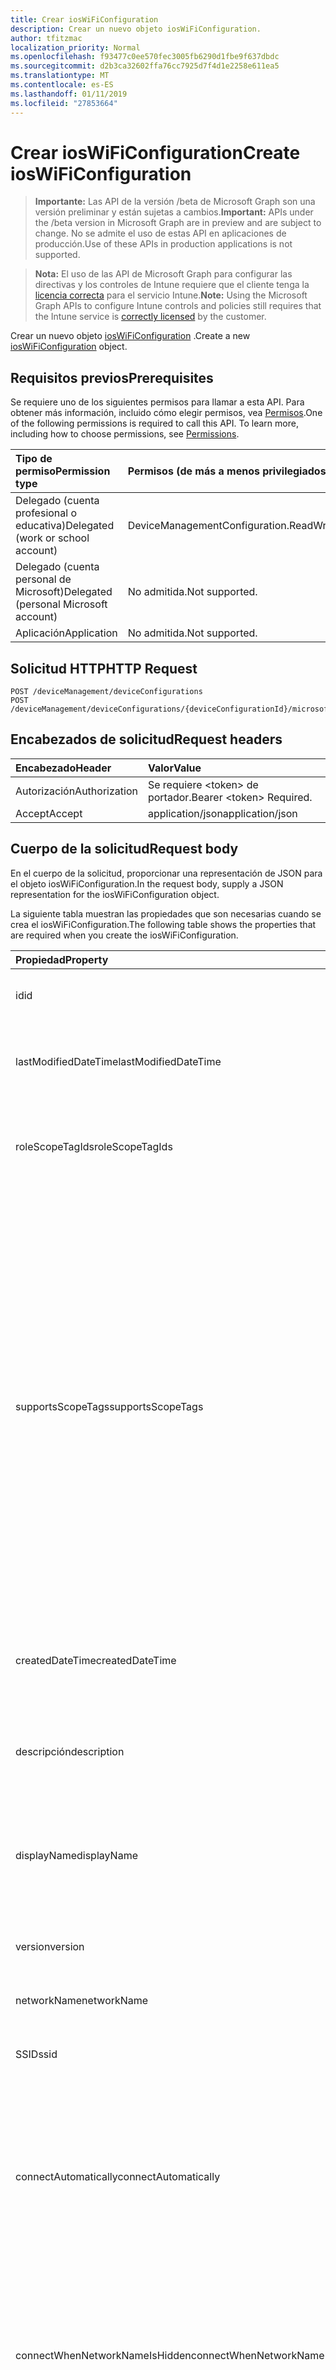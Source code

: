 ```yaml
---
title: Crear iosWiFiConfiguration
description: Crear un nuevo objeto iosWiFiConfiguration.
author: tfitzmac
localization_priority: Normal
ms.openlocfilehash: f93477c0ee570fec3005fb6290d1fbe9f637dbdc
ms.sourcegitcommit: d2b3ca32602ffa76cc7925d7f4d1e2258e611ea5
ms.translationtype: MT
ms.contentlocale: es-ES
ms.lasthandoff: 01/11/2019
ms.locfileid: "27853664"
---
```

# <a name="create-ioswificonfiguration"></a><span data-ttu-id="33bf7-103">Crear iosWiFiConfiguration</span><span class="sxs-lookup"><span data-stu-id="33bf7-103">Create iosWiFiConfiguration</span></span>

> <span data-ttu-id="33bf7-104">**Importante:** Las API de la versión /beta de Microsoft Graph son una versión preliminar y están sujetas a cambios.</span><span class="sxs-lookup"><span data-stu-id="33bf7-104">**Important:** APIs under the /beta version in Microsoft Graph are in preview and are subject to change.</span></span> <span data-ttu-id="33bf7-105">No se admite el uso de estas API en aplicaciones de producción.</span><span class="sxs-lookup"><span data-stu-id="33bf7-105">Use of these APIs in production applications is not supported.</span></span>

> <span data-ttu-id="33bf7-106">**Nota:** El uso de las API de Microsoft Graph para configurar las directivas y los controles de Intune requiere que el cliente tenga la [licencia correcta](https://go.microsoft.com/fwlink/?linkid=839381) para el servicio Intune.</span><span class="sxs-lookup"><span data-stu-id="33bf7-106">**Note:** Using the Microsoft Graph APIs to configure Intune controls and policies still requires that the Intune service is [correctly licensed](https://go.microsoft.com/fwlink/?linkid=839381) by the customer.</span></span>

<span data-ttu-id="33bf7-107">Crear un nuevo objeto [iosWiFiConfiguration](../resources/intune-deviceconfig-ioswificonfiguration.md) .</span><span class="sxs-lookup"><span data-stu-id="33bf7-107">Create a new [iosWiFiConfiguration](../resources/intune-deviceconfig-ioswificonfiguration.md) object.</span></span>
## <a name="prerequisites"></a><span data-ttu-id="33bf7-108">Requisitos previos</span><span class="sxs-lookup"><span data-stu-id="33bf7-108">Prerequisites</span></span>
<span data-ttu-id="33bf7-p102">Se requiere uno de los siguientes permisos para llamar a esta API. Para obtener más información, incluido cómo elegir permisos, vea [Permisos](/graph/permissions-reference).</span><span class="sxs-lookup"><span data-stu-id="33bf7-p102">One of the following permissions is required to call this API. To learn more, including how to choose permissions, see [Permissions](/graph/permissions-reference).</span></span>

|<span data-ttu-id="33bf7-111">Tipo de permiso</span><span class="sxs-lookup"><span data-stu-id="33bf7-111">Permission type</span></span>|<span data-ttu-id="33bf7-112">Permisos (de más a menos privilegiados)</span><span class="sxs-lookup"><span data-stu-id="33bf7-112">Permissions (from most to least privileged)</span></span>|
|:---|:---|
|<span data-ttu-id="33bf7-113">Delegado (cuenta profesional o educativa)</span><span class="sxs-lookup"><span data-stu-id="33bf7-113">Delegated (work or school account)</span></span>|<span data-ttu-id="33bf7-114">DeviceManagementConfiguration.ReadWrite.All</span><span class="sxs-lookup"><span data-stu-id="33bf7-114">DeviceManagementConfiguration.ReadWrite.All</span></span>|
|<span data-ttu-id="33bf7-115">Delegado (cuenta personal de Microsoft)</span><span class="sxs-lookup"><span data-stu-id="33bf7-115">Delegated (personal Microsoft account)</span></span>|<span data-ttu-id="33bf7-116">No admitida.</span><span class="sxs-lookup"><span data-stu-id="33bf7-116">Not supported.</span></span>|
|<span data-ttu-id="33bf7-117">Aplicación</span><span class="sxs-lookup"><span data-stu-id="33bf7-117">Application</span></span>|<span data-ttu-id="33bf7-118">No admitida.</span><span class="sxs-lookup"><span data-stu-id="33bf7-118">Not supported.</span></span>|

## <a name="http-request"></a><span data-ttu-id="33bf7-119">Solicitud HTTP</span><span class="sxs-lookup"><span data-stu-id="33bf7-119">HTTP Request</span></span>
<!-- {
  "blockType": "ignored"
}
-->
``` http
POST /deviceManagement/deviceConfigurations
POST /deviceManagement/deviceConfigurations/{deviceConfigurationId}/microsoft.graph.windowsDomainJoinConfiguration/networkAccessConfigurations
```

## <a name="request-headers"></a><span data-ttu-id="33bf7-120">Encabezados de solicitud</span><span class="sxs-lookup"><span data-stu-id="33bf7-120">Request headers</span></span>
|<span data-ttu-id="33bf7-121">Encabezado</span><span class="sxs-lookup"><span data-stu-id="33bf7-121">Header</span></span>|<span data-ttu-id="33bf7-122">Valor</span><span class="sxs-lookup"><span data-stu-id="33bf7-122">Value</span></span>|
|:---|:---|
|<span data-ttu-id="33bf7-123">Autorización</span><span class="sxs-lookup"><span data-stu-id="33bf7-123">Authorization</span></span>|<span data-ttu-id="33bf7-124">Se requiere &lt;token&gt; de portador.</span><span class="sxs-lookup"><span data-stu-id="33bf7-124">Bearer &lt;token&gt; Required.</span></span>|
|<span data-ttu-id="33bf7-125">Accept</span><span class="sxs-lookup"><span data-stu-id="33bf7-125">Accept</span></span>|<span data-ttu-id="33bf7-126">application/json</span><span class="sxs-lookup"><span data-stu-id="33bf7-126">application/json</span></span>|

## <a name="request-body"></a><span data-ttu-id="33bf7-127">Cuerpo de la solicitud</span><span class="sxs-lookup"><span data-stu-id="33bf7-127">Request body</span></span>
<span data-ttu-id="33bf7-128">En el cuerpo de la solicitud, proporcionar una representación de JSON para el objeto iosWiFiConfiguration.</span><span class="sxs-lookup"><span data-stu-id="33bf7-128">In the request body, supply a JSON representation for the iosWiFiConfiguration object.</span></span>

<span data-ttu-id="33bf7-129">La siguiente tabla muestran las propiedades que son necesarias cuando se crea el iosWiFiConfiguration.</span><span class="sxs-lookup"><span data-stu-id="33bf7-129">The following table shows the properties that are required when you create the iosWiFiConfiguration.</span></span>

|<span data-ttu-id="33bf7-130">Propiedad</span><span class="sxs-lookup"><span data-stu-id="33bf7-130">Property</span></span>|<span data-ttu-id="33bf7-131">Tipo</span><span class="sxs-lookup"><span data-stu-id="33bf7-131">Type</span></span>|<span data-ttu-id="33bf7-132">Descripción</span><span class="sxs-lookup"><span data-stu-id="33bf7-132">Description</span></span>|
|:---|:---|:---|
|<span data-ttu-id="33bf7-133">id</span><span class="sxs-lookup"><span data-stu-id="33bf7-133">id</span></span>|<span data-ttu-id="33bf7-134">Cadena</span><span class="sxs-lookup"><span data-stu-id="33bf7-134">String</span></span>|<span data-ttu-id="33bf7-135">Clave de la entidad.</span><span class="sxs-lookup"><span data-stu-id="33bf7-135">Key of the entity.</span></span> <span data-ttu-id="33bf7-136">Heredado de [deviceConfiguration](../resources/intune-deviceconfig-deviceconfiguration.md)</span><span class="sxs-lookup"><span data-stu-id="33bf7-136">Inherited from [deviceConfiguration](../resources/intune-deviceconfig-deviceconfiguration.md)</span></span>|
|<span data-ttu-id="33bf7-137">lastModifiedDateTime</span><span class="sxs-lookup"><span data-stu-id="33bf7-137">lastModifiedDateTime</span></span>|<span data-ttu-id="33bf7-138">DateTimeOffset</span><span class="sxs-lookup"><span data-stu-id="33bf7-138">DateTimeOffset</span></span>|<span data-ttu-id="33bf7-139">Fecha y hora en la que se modificó el objeto por última vez.</span><span class="sxs-lookup"><span data-stu-id="33bf7-139">DateTime the object was last modified.</span></span> <span data-ttu-id="33bf7-140">Heredado de [deviceConfiguration](../resources/intune-deviceconfig-deviceconfiguration.md)</span><span class="sxs-lookup"><span data-stu-id="33bf7-140">Inherited from [deviceConfiguration](../resources/intune-deviceconfig-deviceconfiguration.md)</span></span>|
|<span data-ttu-id="33bf7-141">roleScopeTagIds</span><span class="sxs-lookup"><span data-stu-id="33bf7-141">roleScopeTagIds</span></span>|<span data-ttu-id="33bf7-142">Colección String</span><span class="sxs-lookup"><span data-stu-id="33bf7-142">String collection</span></span>|<span data-ttu-id="33bf7-143">Lista de etiquetas de ámbito para esta instancia de entidad.</span><span class="sxs-lookup"><span data-stu-id="33bf7-143">List of Scope Tags for this Entity instance.</span></span> <span data-ttu-id="33bf7-144">Heredado de [deviceConfiguration](../resources/intune-deviceconfig-deviceconfiguration.md)</span><span class="sxs-lookup"><span data-stu-id="33bf7-144">Inherited from [deviceConfiguration](../resources/intune-deviceconfig-deviceconfiguration.md)</span></span>|
|<span data-ttu-id="33bf7-145">supportsScopeTags</span><span class="sxs-lookup"><span data-stu-id="33bf7-145">supportsScopeTags</span></span>|<span data-ttu-id="33bf7-146">Booleano</span><span class="sxs-lookup"><span data-stu-id="33bf7-146">Boolean</span></span>|<span data-ttu-id="33bf7-147">Indica si la configuración del dispositivo subyacente admite la asignación de etiquetas de ámbito.</span><span class="sxs-lookup"><span data-stu-id="33bf7-147">Indicates whether or not the underlying Device Configuration supports the assignment of scope tags.</span></span> <span data-ttu-id="33bf7-148">No se permite la asignación a la propiedad ScopeTags cuando este valor es false y entidades no estará visibles para los usuarios con ámbito.</span><span class="sxs-lookup"><span data-stu-id="33bf7-148">Assigning to the ScopeTags property is not allowed when this value is false and entities will not be visible to scoped users.</span></span> <span data-ttu-id="33bf7-149">Esto se produce para las directivas de heredado creadas en Silverlight y se puede resolver por eliminar y volver a crear la directiva en el Portal de Azure.</span><span class="sxs-lookup"><span data-stu-id="33bf7-149">This occurs for Legacy policies created in Silverlight and can be resolved by deleting and recreating the policy in the Azure Portal.</span></span> <span data-ttu-id="33bf7-150">Esta propiedad es de sólo lectura.</span><span class="sxs-lookup"><span data-stu-id="33bf7-150">This property is read-only.</span></span> <span data-ttu-id="33bf7-151">Heredado de [deviceConfiguration](../resources/intune-deviceconfig-deviceconfiguration.md)</span><span class="sxs-lookup"><span data-stu-id="33bf7-151">Inherited from [deviceConfiguration](../resources/intune-deviceconfig-deviceconfiguration.md)</span></span>|
|<span data-ttu-id="33bf7-152">createdDateTime</span><span class="sxs-lookup"><span data-stu-id="33bf7-152">createdDateTime</span></span>|<span data-ttu-id="33bf7-153">DateTimeOffset</span><span class="sxs-lookup"><span data-stu-id="33bf7-153">DateTimeOffset</span></span>|<span data-ttu-id="33bf7-154">Fecha y hora en la que se creó el objeto.</span><span class="sxs-lookup"><span data-stu-id="33bf7-154">DateTime the object was created.</span></span> <span data-ttu-id="33bf7-155">Heredado de [deviceConfiguration](../resources/intune-deviceconfig-deviceconfiguration.md)</span><span class="sxs-lookup"><span data-stu-id="33bf7-155">Inherited from [deviceConfiguration](../resources/intune-deviceconfig-deviceconfiguration.md)</span></span>|
|<span data-ttu-id="33bf7-156">descripción</span><span class="sxs-lookup"><span data-stu-id="33bf7-156">description</span></span>|<span data-ttu-id="33bf7-157">Cadena</span><span class="sxs-lookup"><span data-stu-id="33bf7-157">String</span></span>|<span data-ttu-id="33bf7-158">Descripción proporcionada por el administrador de la configuración del dispositivo.</span><span class="sxs-lookup"><span data-stu-id="33bf7-158">Admin provided description of the Device Configuration.</span></span> <span data-ttu-id="33bf7-159">Heredado de [deviceConfiguration](../resources/intune-deviceconfig-deviceconfiguration.md)</span><span class="sxs-lookup"><span data-stu-id="33bf7-159">Inherited from [deviceConfiguration](../resources/intune-deviceconfig-deviceconfiguration.md)</span></span>|
|<span data-ttu-id="33bf7-160">displayName</span><span class="sxs-lookup"><span data-stu-id="33bf7-160">displayName</span></span>|<span data-ttu-id="33bf7-161">Cadena</span><span class="sxs-lookup"><span data-stu-id="33bf7-161">String</span></span>|<span data-ttu-id="33bf7-162">Nombre proporcionado por el administrador de la configuración del dispositivo.</span><span class="sxs-lookup"><span data-stu-id="33bf7-162">Admin provided name of the device configuration.</span></span> <span data-ttu-id="33bf7-163">Heredado de [deviceConfiguration](../resources/intune-deviceconfig-deviceconfiguration.md)</span><span class="sxs-lookup"><span data-stu-id="33bf7-163">Inherited from [deviceConfiguration](../resources/intune-deviceconfig-deviceconfiguration.md)</span></span>|
|<span data-ttu-id="33bf7-164">version</span><span class="sxs-lookup"><span data-stu-id="33bf7-164">version</span></span>|<span data-ttu-id="33bf7-165">Int32</span><span class="sxs-lookup"><span data-stu-id="33bf7-165">Int32</span></span>|<span data-ttu-id="33bf7-166">Versión de la configuración del dispositivo.</span><span class="sxs-lookup"><span data-stu-id="33bf7-166">Version of the device configuration.</span></span> <span data-ttu-id="33bf7-167">Heredado de [deviceConfiguration](../resources/intune-deviceconfig-deviceconfiguration.md)</span><span class="sxs-lookup"><span data-stu-id="33bf7-167">Inherited from [deviceConfiguration](../resources/intune-deviceconfig-deviceconfiguration.md)</span></span>|
|<span data-ttu-id="33bf7-168">networkName</span><span class="sxs-lookup"><span data-stu-id="33bf7-168">networkName</span></span>|<span data-ttu-id="33bf7-169">Cadena</span><span class="sxs-lookup"><span data-stu-id="33bf7-169">String</span></span>|<span data-ttu-id="33bf7-170">Nombre de red</span><span class="sxs-lookup"><span data-stu-id="33bf7-170">Network Name</span></span>|
|<span data-ttu-id="33bf7-171">SSID</span><span class="sxs-lookup"><span data-stu-id="33bf7-171">ssid</span></span>|<span data-ttu-id="33bf7-172">Cadena</span><span class="sxs-lookup"><span data-stu-id="33bf7-172">String</span></span>|<span data-ttu-id="33bf7-173">Esto es el nombre de la red Wi-Fi que se difunde a todos los dispositivos.</span><span class="sxs-lookup"><span data-stu-id="33bf7-173">This is the name of the Wi-Fi network that is broadcast to all devices.</span></span>|
|<span data-ttu-id="33bf7-174">connectAutomatically</span><span class="sxs-lookup"><span data-stu-id="33bf7-174">connectAutomatically</span></span>|<span data-ttu-id="33bf7-175">Booleano</span><span class="sxs-lookup"><span data-stu-id="33bf7-175">Boolean</span></span>|<span data-ttu-id="33bf7-176">Conectar automáticamente cuando esta red esté en el intervalo.</span><span class="sxs-lookup"><span data-stu-id="33bf7-176">Connect automatically when this network is in range.</span></span> <span data-ttu-id="33bf7-177">Si se establece en true omitirá el símbolo del sistema del usuario y el dispositivo se conecte automáticamente a la red Wi-Fi.</span><span class="sxs-lookup"><span data-stu-id="33bf7-177">Setting this to true will skip the user prompt and automatically connect the device to Wi-Fi network.</span></span>|
|<span data-ttu-id="33bf7-178">connectWhenNetworkNameIsHidden</span><span class="sxs-lookup"><span data-stu-id="33bf7-178">connectWhenNetworkNameIsHidden</span></span>|<span data-ttu-id="33bf7-179">Booleano</span><span class="sxs-lookup"><span data-stu-id="33bf7-179">Boolean</span></span>|<span data-ttu-id="33bf7-180">Conectar cuando la red no sea de difusión su nombre (SSID).</span><span class="sxs-lookup"><span data-stu-id="33bf7-180">Connect when the network is not broadcasting its name (SSID).</span></span> <span data-ttu-id="33bf7-181">Cuando se establece en true, este perfil fuerza el dispositivo para conectarse a una red que no difundir su SSID para todos los dispositivos.</span><span class="sxs-lookup"><span data-stu-id="33bf7-181">When set to true, this profile forces the device to connect to a network that doesn't broadcast its SSID to all devices.</span></span>|
|<span data-ttu-id="33bf7-182">wiFiSecurityType</span><span class="sxs-lookup"><span data-stu-id="33bf7-182">wiFiSecurityType</span></span>|[<span data-ttu-id="33bf7-183">wiFiSecurityType</span><span class="sxs-lookup"><span data-stu-id="33bf7-183">wiFiSecurityType</span></span>](../resources/intune-deviceconfig-wifisecuritytype.md)|<span data-ttu-id="33bf7-184">Indica si el extremo de Wi-Fi utiliza un tipo de EAP en función de seguridad.</span><span class="sxs-lookup"><span data-stu-id="33bf7-184">Indicates whether Wi-Fi endpoint uses an EAP based security type.</span></span> <span data-ttu-id="33bf7-185">Los valores posibles son: `open`, `wpaPersonal`, `wpaEnterprise`, `wep`, `wpa2Personal`, `wpa2Enterprise`.</span><span class="sxs-lookup"><span data-stu-id="33bf7-185">Possible values are: `open`, `wpaPersonal`, `wpaEnterprise`, `wep`, `wpa2Personal`, `wpa2Enterprise`.</span></span>|
|<span data-ttu-id="33bf7-186">proxySettings</span><span class="sxs-lookup"><span data-stu-id="33bf7-186">proxySettings</span></span>|[<span data-ttu-id="33bf7-187">wiFiProxySetting</span><span class="sxs-lookup"><span data-stu-id="33bf7-187">wiFiProxySetting</span></span>](../resources/intune-deviceconfig-wifiproxysetting.md)|<span data-ttu-id="33bf7-188">Tipo de proxy para esta conexión Wi-Fi.</span><span class="sxs-lookup"><span data-stu-id="33bf7-188">Proxy Type for this Wi-Fi connection.</span></span> <span data-ttu-id="33bf7-189">Los valores posibles son: `none`, `manual` y `automatic`.</span><span class="sxs-lookup"><span data-stu-id="33bf7-189">Possible values are: `none`, `manual`, `automatic`.</span></span>|
|<span data-ttu-id="33bf7-190">proxyManualAddress</span><span class="sxs-lookup"><span data-stu-id="33bf7-190">proxyManualAddress</span></span>|<span data-ttu-id="33bf7-191">Cadena</span><span class="sxs-lookup"><span data-stu-id="33bf7-191">String</span></span>|<span data-ttu-id="33bf7-192">Nombre de host DNS o dirección IP del servidor proxy cuando se selecciona la configuración manual.</span><span class="sxs-lookup"><span data-stu-id="33bf7-192">IP Address or DNS hostname of the proxy server when manual configuration is selected.</span></span>|
|<span data-ttu-id="33bf7-193">proxyManualPort</span><span class="sxs-lookup"><span data-stu-id="33bf7-193">proxyManualPort</span></span>|<span data-ttu-id="33bf7-194">Int32</span><span class="sxs-lookup"><span data-stu-id="33bf7-194">Int32</span></span>|<span data-ttu-id="33bf7-195">Puerto del servidor proxy cuando se selecciona la configuración manual.</span><span class="sxs-lookup"><span data-stu-id="33bf7-195">Port of the proxy server when manual configuration is selected.</span></span>|
|<span data-ttu-id="33bf7-196">proxyAutomaticConfigurationUrl</span><span class="sxs-lookup"><span data-stu-id="33bf7-196">proxyAutomaticConfigurationUrl</span></span>|<span data-ttu-id="33bf7-197">Cadena</span><span class="sxs-lookup"><span data-stu-id="33bf7-197">String</span></span>|<span data-ttu-id="33bf7-198">URL de la secuencia de la configuración automática de servidor proxy cuando se selecciona la configuración automática.</span><span class="sxs-lookup"><span data-stu-id="33bf7-198">URL of the proxy server automatic configuration script when automatic configuration is selected.</span></span> <span data-ttu-id="33bf7-199">Normalmente, esta dirección URL es la ubicación del archivo PAC (configuración automática de Proxy).</span><span class="sxs-lookup"><span data-stu-id="33bf7-199">This URL is typically the location of PAC (Proxy Auto Configuration) file.</span></span>|
|<span data-ttu-id="33bf7-200">preSharedKey</span><span class="sxs-lookup"><span data-stu-id="33bf7-200">preSharedKey</span></span>|<span data-ttu-id="33bf7-201">Cadena</span><span class="sxs-lookup"><span data-stu-id="33bf7-201">String</span></span>|<span data-ttu-id="33bf7-202">Ésta es la clave previamente compartida para la red Wi-Fi Personal WPA.</span><span class="sxs-lookup"><span data-stu-id="33bf7-202">This is the pre-shared key for WPA Personal Wi-Fi network.</span></span>|



## <a name="response"></a><span data-ttu-id="33bf7-203">Respuesta</span><span class="sxs-lookup"><span data-stu-id="33bf7-203">Response</span></span>
<span data-ttu-id="33bf7-204">Si tiene éxito, este método devuelve una `201 Created` código de respuesta y un objeto [iosWiFiConfiguration](../resources/intune-deviceconfig-ioswificonfiguration.md) en el cuerpo de la respuesta.</span><span class="sxs-lookup"><span data-stu-id="33bf7-204">If successful, this method returns a `201 Created` response code and a [iosWiFiConfiguration](../resources/intune-deviceconfig-ioswificonfiguration.md) object in the response body.</span></span>

## <a name="example"></a><span data-ttu-id="33bf7-205">Ejemplo</span><span class="sxs-lookup"><span data-stu-id="33bf7-205">Example</span></span>
### <a name="request"></a><span data-ttu-id="33bf7-206">Solicitud</span><span class="sxs-lookup"><span data-stu-id="33bf7-206">Request</span></span>
<span data-ttu-id="33bf7-207">Aquí tiene un ejemplo de la solicitud.</span><span class="sxs-lookup"><span data-stu-id="33bf7-207">Here is an example of the request.</span></span>
``` http
POST https://graph.microsoft.com/beta/deviceManagement/deviceConfigurations
Content-type: application/json
Content-length: 739

{
  "@odata.type": "#microsoft.graph.iosWiFiConfiguration",
  "lastModifiedDateTime": "2017-01-01T00:00:35.1329464-08:00",
  "roleScopeTagIds": [
    "Role Scope Tag Ids value"
  ],
  "supportsScopeTags": true,
  "description": "Description value",
  "displayName": "Display Name value",
  "version": 7,
  "networkName": "Network Name value",
  "ssid": "Ssid value",
  "connectAutomatically": true,
  "connectWhenNetworkNameIsHidden": true,
  "wiFiSecurityType": "wpaPersonal",
  "proxySettings": "manual",
  "proxyManualAddress": "Proxy Manual Address value",
  "proxyManualPort": 15,
  "proxyAutomaticConfigurationUrl": "https://example.com/proxyAutomaticConfigurationUrl/",
  "preSharedKey": "Pre Shared Key value"
}
```

### <a name="response"></a><span data-ttu-id="33bf7-208">Respuesta</span><span class="sxs-lookup"><span data-stu-id="33bf7-208">Response</span></span>
<span data-ttu-id="33bf7-p116">Aquí tiene un ejemplo de la respuesta. Nota: Puede que el objeto de respuesta que aparece aquí se trunque para abreviar. Todas las propiedades se devolverán de una llamada real.</span><span class="sxs-lookup"><span data-stu-id="33bf7-p116">Here is an example of the response. Note: The response object shown here may be truncated for brevity. All of the properties will be returned from an actual call.</span></span>
``` http
HTTP/1.1 201 Created
Content-Type: application/json
Content-Length: 847

{
  "@odata.type": "#microsoft.graph.iosWiFiConfiguration",
  "id": "516f9ef9-9ef9-516f-f99e-6f51f99e6f51",
  "lastModifiedDateTime": "2017-01-01T00:00:35.1329464-08:00",
  "roleScopeTagIds": [
    "Role Scope Tag Ids value"
  ],
  "supportsScopeTags": true,
  "createdDateTime": "2017-01-01T00:02:43.5775965-08:00",
  "description": "Description value",
  "displayName": "Display Name value",
  "version": 7,
  "networkName": "Network Name value",
  "ssid": "Ssid value",
  "connectAutomatically": true,
  "connectWhenNetworkNameIsHidden": true,
  "wiFiSecurityType": "wpaPersonal",
  "proxySettings": "manual",
  "proxyManualAddress": "Proxy Manual Address value",
  "proxyManualPort": 15,
  "proxyAutomaticConfigurationUrl": "https://example.com/proxyAutomaticConfigurationUrl/",
  "preSharedKey": "Pre Shared Key value"
}
```





